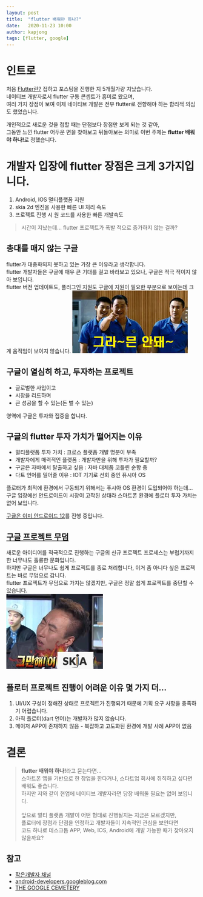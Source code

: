 ```yaml
---
layout: post
title:  "flutter 배워야 하나?"
date:   2020-11-23 10:00
author: kapjong
tags: [flutter, google]
---
```


# 인트로
처음 [Flutter란?](https://bravenamme.github.io/2020/07/01/flutter/) 접하고 포스팅을 진행한 지 5개월가량 지났습니다.<br>네이티브 개발자로서 flutter 구동 콘셉트가 흥미로 왔으며,<br>여러 가지 장점이 보여 이제 네이티브 개발은 전부 flutter로 전향해야 하는 합리적 의심도 했었습니다.

개인적으로 새로운 것을 접할 때는 단점보다 장점만 보게 되는 것 같아,<br>그동안 느낀 flutter 어두운 면을 찾아보고 뒤돌아보는 의미로 이번 주제는 <b>flutter 배워야 하나!</b>로 정했습니다.

# 개발자 입장에 flutter 장점은 크게 3가지입니다.
1. Android, IOS 멀티플랫폼 지원
2. skia 2d 엔진을 사용한 빠른 UI 처리 속도
3. 프로젝트 진행 시 원 코드를 사용한 빠른 개발속도

> 시간이 지났는데… flutter 프로젝트가 폭발 적으로 증가하지 않는 걸까?

## 총대를 매지 않는 구글
flutter가 대중화되지 못하고 있는 가장 큰 이유라고 생각합니다.<br>
flutter 개발자들은 구글에 매우 큰 기대를 걸고 바라보고 있으나, 구글은 적극 적이지 않아 보입니다.<br>
flutter 버전 업데이트도, 플러그인 지원도 구글에 지원이 필요한 부분으로 보이는데 크게 움직임이 보이지 않습니다.
![](/files/posts/20201123/stop.jpg)

## 구글이 열심히 하고, 투자하는 프로젝트
- 글로벌한 사업이고
- 시장을 리드하며
- 큰 성공을 할 수 있는(돈 벌 수 있는)

영역에 구글은 투자와 집중을 합니다.

## 구글의 flutter 투자 가치가 떨어지는 이유
- 멀티플랫폼 투자 가치 : 크로스 플랫폼 개발 명분이 부족
- 개발자에게 매력적인 플랫폼 : 개발자만을 위해 투자가 필요할까?
- 구글은 자바에서 탈출하고 싶음 : 자바 대체품 코틀린 순항 중
- 다트 언어를 밀어줄 이유 : IOT 기기로 선회 중인 퓨시아 OS

플로터가 최적에 환경에서 구동되기 위해서는 퓨시아 OS 환경이 도입되어야 하는데...<br>
구글 입장에선 안드로이드이 시장이 고착된 상태라 스마트폰 환경에 플로터 투자 가치는 없어 보입니다.<br>

[구글은 이미 안드로이드 12](https://android-developers.googleblog.com/2020/11/new-android-app-bundle-and-target-api.html)를 진행 중입니다.<br>

## [구글 프로젝트 무덤](https://gcemetery.co/)
새로운 아이디어를 적극적으로 진행하는 구글의 신규 프로젝트 프로세스는 부럽기까지 한 너무나도 훌륭한 문화입니다.<br>
하지만 구글은 너무나도 쉽게 프로젝트를 종료 처리합니다, 이거 좀 아니다 싶은 프로젝트는 바로 무덤으로 갑니다.<br>
flutter 프로젝트가 무덤으로 가지는 않겠지만, 구글은 정말 쉽게 프로젝트를 중단할 수 있습니다.<br>
![](/files/posts/20201123/skia.jpg)

## 플로터 프로젝트 진행이 어려운 이유 몇 가지 더...
1. UI/UX 구성이 정해진 상태로 프로젝트가 진행되기 때문에 기획 요구 사항을 충족하기 어렵습니다.
2. 아직 플로터(dart 언어)는 개발자가 많지 않습니다.
3. 메이저 APP이 존재하지 않음 - 복잡하고 고도화된 환경에 개발 사례 APP이 없음

# 결론
> <b>flutter 배워야 하나!</b>라고 묻는다면...<br>
> 스마트폰 앱을 기반으로 한 창업을 한다거나, 스타트업 회사에 취직하고 싶다면 배워도 좋습니다.<br>
> 하지만 저와 같이 현업에 네이티브 개발자라면 당장 배워둘 필요는 없어 보입니다.
> <br><br>
> 앞으로 멀티 플랫폼 개발이 어떤 형태로 진행될지는 지금은 모르겠지만,<br>
> 플로터에 장점과 단점을 인정하고 개발자들이 지속적인 관심을 보인다면<br>
> 코드 하나로 데스크톱 APP, Web, IOS, Android에 개발 가능한 때가 찾아오지 않을까요?

## 참고
* [작은개발자 채널](https://www.youtube.com/channel/UCeenZhDWiyzeneiDrKtzZJA)
* [android-developers.googleblog.com](https://android-developers.googleblog.com)
* [THE GOOGLE CEMETERY](https://gcemetery.co/)
